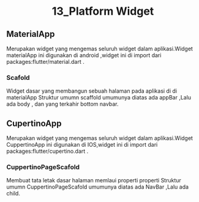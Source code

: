 <h1 align="center"> 
13_Platform Widget

## MaterialApp
Merupakan widget yang mengemas seluruh widget dalam aplikasi.Widget materialApp ini digunakan di android ,widget ini di import dari packages:flutter/material.dart .
### Scafold
Widget dasar yang membangun sebuah  halaman pada aplikasi di di materialApp
Struktur umumn scaffold umumunya diatas ada appBar ,Lalu ada body , dan yang terkahir bottom navbar.

## CupertinoApp
Merupakan widget yang mengemas seluruh widget dalam aplikasi.Widget CuppertinoApp ini digunakan di IOS,widget ini di import dari packages:flutter/cupertino.dart .

### CuppertinoPageScafold
Membuat tata letak dasar halaman memlaui properti properti
Struktur umumn CuppertinoPageScafold umumunya diatas ada NavBar ,Lalu ada child.
 </h1>
 
